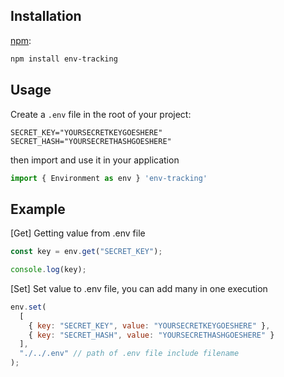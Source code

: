 ## Installation

[npm](https://www.npmjs.com/):

```bash
npm install env-tracking
```

## Usage

Create a `.env` file in the root of your project:

```dosini
SECRET_KEY="YOURSECRETKEYGOESHERE"
SECRET_HASH="YOURSECRETHASHGOESHERE"
```

then import and use it in your application

```javascript
import { Environment as env } 'env-tracking'
```

## Example

[Get] Getting value from .env file

```javascript
const key = env.get("SECRET_KEY");

console.log(key);
```

[Set] Set value to .env file, you can add many in one execution

```javascript
env.set(
  [
    { key: "SECRET_KEY", value: "YOURSECRETKEYGOESHERE" },
    { key: "SECRET_HASH", value: "YOURSECRETHASHGOESHERE" }
  ],
  "./../.env" // path of .env file include filename
);
```
